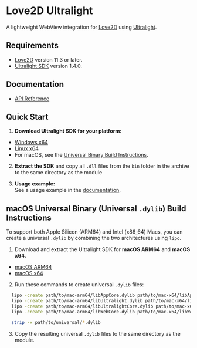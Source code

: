 # Love2D Ultralight

A lightweight WebView integration for [Love2D](https://love2d.org/) using [Ultralight](https://ultralig.ht/).

## Requirements
  - [Love2D](https://love2d.org/) version 11.3 or later.
  - [Ultralight SDK](https://ultralig.ht/) version 1.4.0.

## Documentation
  - [API Reference](https://amir-al-mohamad.github.io/love2d-ultralight/)

## Quick Start

1. **Download Ultralight SDK for your platform:**
  - [Windows x64](https://ultralight-sdk-dev.sfo2.cdn.digitaloceanspaces.com/ultralight-sdk-158d65c-win-x64.7z)
  - [Linux x64](https://ultralight-sdk-dev.sfo2.cdn.digitaloceanspaces.com/ultralight-sdk-158d65c-linux-x64.7z)
  - For macOS, see the [Universal Binary Build Instructions](#macos-universal-binary-universal-dylib-build-instructions).

2. **Extract the SDK** and copy all `.dll` files from the `bin` folder in the archive to the same directory as the module

3. **Usage example:**  
  See a usage example in the [documentation](https://amir-al-mohamad.github.io/love2d-ultralight/examples/usage.lua.html).

## macOS Universal Binary (Universal `.dylib`) Build Instructions

To support both Apple Silicon (ARM64) and Intel (x86_64) Macs, you can create a universal `.dylib` by combining the two architectures using `lipo`.

1. Download and extract the Ultralight SDK for **macOS ARM64** and **macOS x64**.
  - [macOS ARM64](https://ultralight-sdk-dev.sfo2.cdn.digitaloceanspaces.com/ultralight-sdk-158d65c-mac-arm64.7z)
  - [macOS x64](https://ultralight-sdk-dev.sfo2.cdn.digitaloceanspaces.com/ultralight-sdk-158d65c-mac-x64.7z)

2. Run these commands to create universal `.dylib` files:

  ```bash
    lipo -create path/to/mac-arm64/libAppCore.dylib path/to/mac-x64/libAppCore.dylib -output path/to/universal/libAppCore.dylib
    lipo -create path/to/mac-arm64/libUltralight.dylib path/to/mac-x64/libUltralight.dylib -output path/to/universal/libUltralight.dylib
    lipo -create path/to/mac-arm64/libUltralightCore.dylib path/to/mac-x64/libUltralightCore.dylib -output path/to/universal/libUltralightCore.dylib
    lipo -create path/to/mac-arm64/libWebCore.dylib path/to/mac-x64/libWebCore.dylib -output path/to/universal/libWebCore.dylib

    strip -x path/to/universal/*.dylib
  ```

3. Copy the resulting universal `.dylib` files to the same directory as the module.
